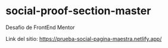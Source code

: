 # social-proof-section-master
Desafio de FrontEnd Mentor

Link del sitio: https://prueba-social-pagina-maestra.netlify.app/
